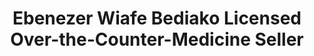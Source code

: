---
title: "Ebenezer Wiafe Bediako Licensed Over-the-Counter-Medicine Seller"
url: /accra/ebenezer-wiafe-bediako-licensed-over-the-counter-medicine-seller/
shop: Drogerie
---